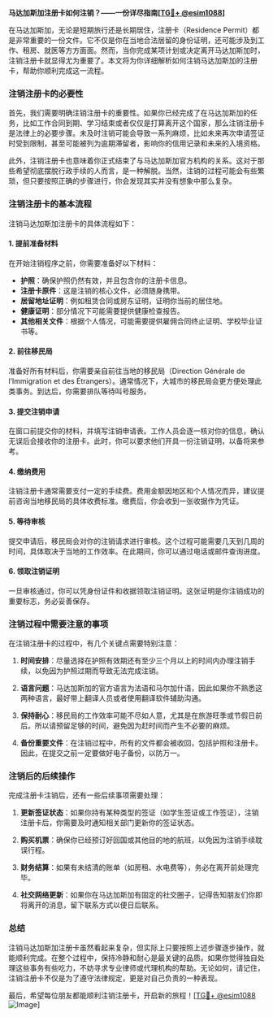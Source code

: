 **马达加斯加注册卡如何注销？——一份详尽指南[[TG💪+ @esim1088](https://t.me/s/esim1088)]**

在马达加斯加，无论是短期旅行还是长期居住，注册卡（Residence Permit）都是非常重要的一份文件。它不仅是你在当地合法居留的身份证明，还可能涉及到工作、租房、就医等方方面面。然而，当你完成某项计划或决定离开马达加斯加时，注销注册卡就显得尤为重要了。本文将为你详细解析如何注销马达加斯加的注册卡，帮助你顺利完成这一流程。

### 注销注册卡的必要性

首先，我们需要明确注销注册卡的重要性。如果你已经完成了在马达加斯加的任务，比如工作合同到期、学习结束或者仅仅是打算离开这个国家，那么注销注册卡是法律上的必要步骤。未及时注销可能会导致一系列麻烦，比如未来再次申请签证时受到限制，甚至可能被列为逾期滞留者，影响你的信用记录和未来的入境资格。

此外，注销注册卡也意味着你正式结束了与马达加斯加官方机构的关系。这对于那些希望彻底摆脱行政手续的人而言，是一种解脱。当然，注销的过程可能会有些繁琐，但只要按照正确的步骤进行，你会发现其实并没有想象中那么复杂。

### 注销注册卡的基本流程

注销马达加斯加注册卡的具体流程如下：

#### 1. 提前准备材料
在开始注销程序之前，你需要准备好以下材料：
- **护照**：确保护照仍然有效，并且包含你的注册卡信息。
- **注册卡原件**：这是注销的核心文件，必须随身携带。
- **居留地址证明**：例如租赁合同或房东证明，证明你当前的居住地。
- **健康证明**：部分情况下可能需要提供健康检查报告。
- **其他相关文件**：根据个人情况，可能需要提供雇佣合同终止证明、学校毕业证书等。

#### 2. 前往移民局
准备好所有材料后，你需要亲自前往当地的移民局（Direction Générale de l’Immigration et des Étrangers）。通常情况下，大城市的移民局会更方便处理此类事务。到达后，你需要排队等待叫号服务。

#### 3. 提交注销申请
在窗口前提交你的材料，并填写注销申请表。工作人员会逐一核对你的信息，确认无误后会接收你的注册卡。此时，你可以要求他们开具一份注销证明，以备将来参考。

#### 4. 缴纳费用
注销注册卡通常需要支付一定的手续费。费用金额因地区和个人情况而异，建议提前咨询当地移民局的具体收费标准。缴费后，你会收到一张收据作为凭证。

#### 5. 等待审核
提交申请后，移民局会对你的注销请求进行审核。这个过程可能需要几天到几周的时间，具体取决于当地的工作效率。在此期间，你可以通过电话或邮件查询进度。

#### 6. 领取注销证明
一旦审核通过，你可以凭身份证件和收据领取注销证明。这张证明是你注销成功的重要标志，务必妥善保存。

### 注销过程中需要注意的事项

在注销注册卡的过程中，有几个关键点需要特别注意：

1. **时间安排**：尽量选择在护照有效期还有至少三个月以上的时间内办理注销手续，以免因为护照过期而导致无法完成注销。
   
2. **语言问题**：马达加斯加的官方语言为法语和马尔加什语，因此如果你不熟悉这两种语言，最好带上翻译人员或者使用翻译软件辅助沟通。

3. **保持耐心**：移民局的工作效率可能不尽如人意，尤其是在旅游旺季或节假日前后。所以请预留足够的时间，避免因为赶时间而产生不必要的麻烦。

4. **备份重要文件**：在注销过程中，所有的文件都会被收回，包括护照和注册卡。因此，在提交之前一定要做好电子备份，以防万一。

### 注销后的后续操作

完成注册卡注销后，还有一些后续事项需要处理：

1. **更新签证状态**：如果你持有某种类型的签证（如学生签证或工作签证），注销注册卡后，你需要及时通知相关部门更新你的签证状态。

2. **购买机票**：确保你已经预订好回国或其他目的地的航班，以免因为注销手续耽误行程。

3. **财务结算**：如果有未结清的账单（如房租、水电费等），务必在离开前处理完毕。

4. **社交网络更新**：如果你在马达加斯加有固定的社交圈子，记得告知朋友们你即将离开的消息，留下联系方式以便日后联系。

### 总结

注销马达加斯加注册卡虽然看起来复杂，但实际上只要按照上述步骤逐步操作，就能顺利完成。在整个过程中，保持冷静和耐心是最关键的品质。如果你觉得独自处理这些事务有些吃力，不妨寻求专业律师或代理机构的帮助。无论如何，请记住，注销注册卡不仅是为了遵守法律规定，更是对自己负责的一种表现。

最后，希望每位朋友都能顺利注销注册卡，开启新的旅程！[[TG💪+ @esim1088](https://t.me/s/esim1088) ![Image](https://i.postimg.cc/4NQfJmqS/Snipaste-2025-05-13-00-14-12.png)]